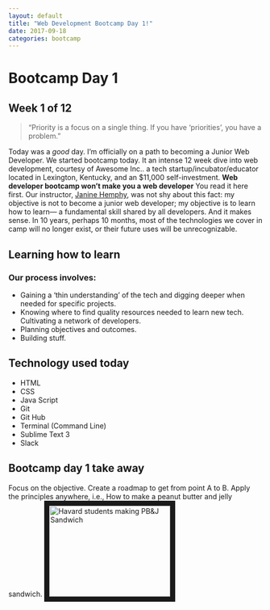 ```yaml
---
layout: default
title: "Web Development Bootcamp Day 1!"
date: 2017-09-18
categories: bootcamp
---
```



# Bootcamp Day 1
## Week 1 of 12

> “Priority is a focus on a single thing. If you have ‘priorities’, you have a problem.”

Today was a *good* day. I’m officially on a path to becoming a Junior Web Developer. We started bootcamp today. It an intense 12 week dive into web development, courtesy of Awesome Inc.. a tech startup/incubator/educator located in Lexington, Kentucky, and an $11,000 self-investment.
**Web developer bootcamp won’t make you a web developer**
You read it here first. Our instructor, [Janine Hemphy], was not shy about this fact: my objective is not to become a junior web developer; my objective is to learn how to learn— a fundamental skill shared by all developers. And it makes sense. In 10 years, perhaps 10 months, most of the technologies we cover in camp will no longer exist, or their future uses will be unrecognizable.

[Janine Hemphy]: https://jhempy.github.io
## Learning how to learn
### Our process involves:  
  *  Gaining a ‘thin understanding’ of the tech and digging deeper when needed for specific projects.   
  * Knowing where to find quality resources needed to learn new tech.  
       Cultivating a network of developers. 
  * Planning objectives and outcomes.   
  * Building stuff.  

## Technology used today

  - HTML  
  - CSS  
  - Java Script  
  - Git  
  - Git Hub  
  - Terminal (Command Line)  
  - Sublime Text 3  
  - Slack  

## Bootcamp day 1 take away
Focus on the objective. Create a roadmap to get from point A to B. Apply the principles anywhere, i.e., How to make a peanut butter and jelly sandwich.
<a href="http://www.youtube.com/watch?feature=player_embedded&v=XWe4iohhmIw
" target="_blank"><img src="http://img.youtube.com/vi/XWe4iohhmIw/0.jpg" 
alt="Havard students making PB&J Sandwich" width="240" height="180" border="10" /></a>